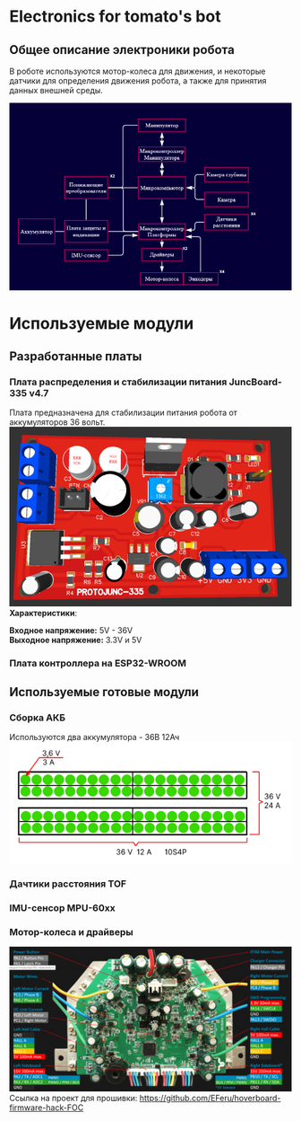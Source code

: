 # Electronics for tomato's bot 
## Общее описание электроники робота
В роботе используются мотор-колеса для движения, и некоторые датчики для определения движения робота, а также для принятия данных внешней среды.


![](./General_Images/General_scheme.png)
# Используемые модули
## Разработанные платы
### Плата распределения и стабилизации питания __JuncBoard-335 v4.7__
Плата предназначена для стабилизации питания робота от аккумуляторов 36 вольт.
![](./Junction%20Board/Images/JunctionBoard_V4.7.png)
__Характеристики__:

__Входное напряжение:__ 5V - 36V\
__Выходное напряжение:__ 3.3V и 5V

### Плата контроллера на ESP32-WROOM    

## Используемые готовые модули

### Сборка АКБ
Используются два аккумулятора - 36В 12Ач
![](./General_Images/Battery_asm.png)
### Дачтики расстояния TOF
### IMU-сенсор MPU-60xx
### Мотор-колеса и драйверы
![](./General_Images/Driver_motor_wheel.png)
Ссылка на проект для прошивки: https://github.com/EFeru/hoverboard-firmware-hack-FOC